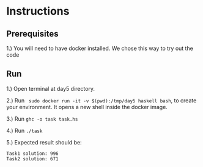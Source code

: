 # Instructions

## Prerequisites

1.) You will need to have docker installed. We chose this way to try out the code

## Run

1.) Open terminal at day5 directory.

2.) Run ``` sudo docker run -it -v $(pwd):/tmp/day5 haskell bash```, to create your environment. It opens a new shell inside the docker image.

3.) Run ``` ghc -o task task.hs ```

4.) Run ``` ./task ```

5.) Expected result should be:

```
Task1 solution: 996
Task2 solution: 671
```

